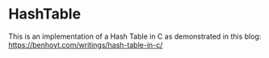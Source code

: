 # HashTable

This is an implementation of a Hash Table in C as demonstrated in this blog: https://benhoyt.com/writings/hash-table-in-c/
